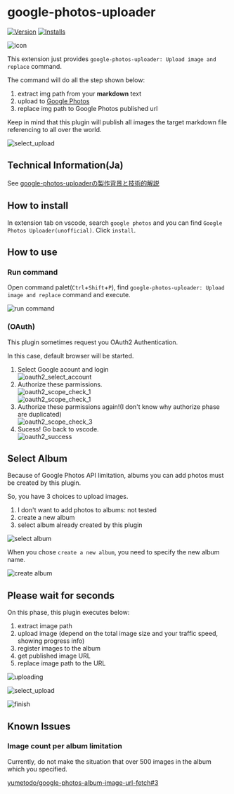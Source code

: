 # google-photos-uploader

[![Version](https://vsmarketplacebadge.apphb.com/version-short/yumetodo.google-photos-uploader.svg
)](https://marketplace.visualstudio.com/items?itemName=yumetodo.google-photos-uploader)
[![Installs](https://vsmarketplacebadge.apphb.com/installs/yumetodo.google-photos-uploader.svg
)](https://marketplace.visualstudio.com/items?itemName=yumetodo.google-photos-uploader)

![icon](images/icon.png)

This extension just provides `google-photos-uploader: Upload image and replace` command.

The command will do all the step shown below:

1. extract img path from your **markdown** text
2. upload to [Google Photos](https://www.google.com/photos/about/)
3. replace img path to Google Photos published url

Keep in mind that this plugin will publish all images the target markdown file referencing to all over the world.

![select_upload](images/working.gif)

## Technical Information(Ja)

See [google-photos-uploaderの製作背景と技術的解説](docs/README.md)

## How to install

In extension tab on vscode, search `google photos` and you can find `Google Photos Uploader(unofficial)`. Click `install`.

## How to use

### Run command

Open command palet(`Ctrl`+`Shift`+`P`), find `google-photos-uploader: Upload image and replace` command and execute.

![run command](images/start.jpg)

### (OAuth)

This plugin sometimes request you OAuth2 Authentication.

In this case, default browser will be started.

1. Select Google acount and login  
![oauth2_select_account](images/oauth2_select_account.png)
2. Authorize these parmissions.  
![oauth2_scope_check_1](images/oauth2_scope_check_1.png)  
![oauth2_scope_check_1](images/oauth2_scope_check_2.png)
3. Authorize these parmissions again!(I don't know why authorize phase are duplicated)  
![oauth2_scope_check_3](images/oauth2_scope_check_3.png)
4. Sucess! Go back to vscode.  
![oauth2_success](images/oauth2_success.png)

## Select Album

Because of Google Photos API limitation, albums you can add photos must be created by this plugin.

So, you have 3 choices to upload images.

1. I don't want to add photos to albums: not tested
2. create a new album
3. select album already created by this plugin

![select album](images/select_album.jpg)

When you chose `create a new album`, you need to specify the new album name.

![create album](images/input_album_name.jpg)

## Please wait for seconds

On this phase, this plugin executes below:

1. extract image path
2. upload image (depend on the total image size and your traffic speed, showing progress info)
3. register images to the album
4. get published image URL
5. replace image path to the URL

![uploading](images/uploading.jpg)

![select_upload](images/registering.jpg)

![finish](images/finish.jpg)

## Known Issues

### Image count per album limitation

Currently, do not make the situation that over 500 images in the album which you specified.

[yumetodo/google-photos-album-image-url-fetch#3](https://github.com/yumetodo/google-photos-album-image-url-fetch/issues/3)
